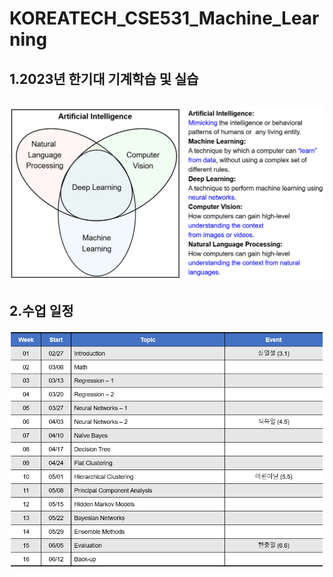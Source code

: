 # KOREATECH_CSE531_Machine_Learning
## 1.2023년 한기대 기계학습 및 실습
![Uploading](background.png)
---
## 2.수업 일정

![Uploading](curriculum.png)